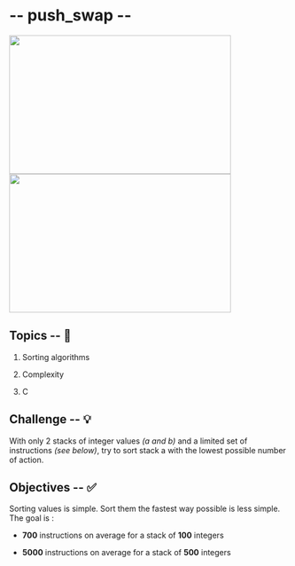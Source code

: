 # -- push_swap --

<img src="https://github.com/NetworkFlux/push_swap/blob/master/imgs/perf100.gif" width="400" height="250"> <img src="https://github.com/NetworkFlux/push_swap/blob/master/imgs/perf500.gif" width="400" height="250">

## Topics -- 🚨

1. Sorting algorithms

2. Complexity

3. C

  

## Challenge -- 💡

  

With only 2 stacks of integer values *(a and b)* and a limited set of instructions *(see below)*, try to sort stack a with the lowest possible number of action.

  
  

## Objectives -- ✅

  

Sorting values is simple. Sort them the fastest way possible is less simple. The goal is :

- **700** instructions on average for a stack of **100** integers

- **5000** instructions on average for a stack of **500** integers